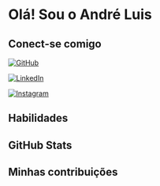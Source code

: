 # Olá! Sou o André Luis

## Conect-se comigo
[![GitHub](https://img.shields.io/badge/GitHub-100000?style=for-the-badge&logo=github&logoColor=white)](https://github.com/andreluismxs)

[![LinkedIn](https://img.shields.io/badge/LinkedIn-0077B5?style=for-the-badge&logo=linkedin&logoColor=white)](https://www.linkedin.com/in/andreluismxs/)

[![Instagram](https://img.shields.io/badge/-Instagram-%23E4405F?style=for-the-badge&logo=instagram&logoColor=white)](https://www.instagram.com/andreluismx/)
## Habilidades

## GitHub Stats

## Minhas contribuições